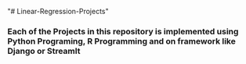 "# Linear-Regression-Projects" 

### Each of the Projects in this repository is implemented using Python Programing, R Programming and on framework like Django or StreamIt
